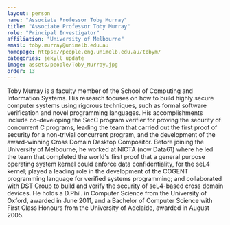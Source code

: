 ```yaml
---
layout: person
name: "Associate Professor Toby Murray"
title: "Associate Professor Toby Murray"
role: "Principal Investigator"
affiliation: "University of Melbourne"
email: toby.murray@unimelb.edu.au
homepage: https://people.eng.unimelb.edu.au/tobym/
categories: jekyll update
image: assets/people/Toby_Murray.jpg
order: 13
---
```

Toby Murray is a faculty member of the School of Computing and Information Systems. His research focuses on how to build highly secure computer systems using rigorous techniques, such as formal software verification and novel programming languages. His accomplishments include co-developing the SecC program verifier for proving the security of concurrent C programs, leading the team that carried out the first proof of security for a non-trivial concurrent program, and the development of the award-winning Cross Domain Desktop Compositor.
Before joining the University of Melbourne, he worked at NICTA (now Data61) where he led the team that completed the world's first proof that a general purpose operating system kernel could enforce data confidentiality, for the seL4 kernel; played a leading role in the development of the COGENT programming language for verified systems programming; and collaborated with DST Group to build and verify the security of seL4-based cross domain devices. He holds a D.Phil. in Computer Science from the University of Oxford, awarded in June 2011, and a Bachelor of Computer Science with First Class Honours from the University of Adelaide, awarded in August 2005.